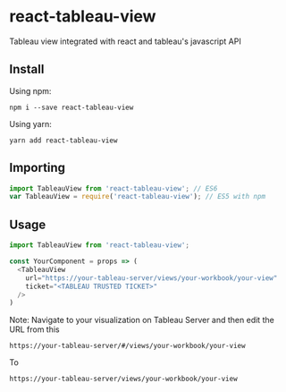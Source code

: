 # react-tableau-view

Tableau view integrated with react and tableau's javascript API

## Install

Using npm:

```shell
npm i --save react-tableau-view
```

Using yarn:

```shell
yarn add react-tableau-view
```

## Importing

```js
import TableauView from 'react-tableau-view'; // ES6
var TableauView = require('react-tableau-view'); // ES5 with npm
```

## Usage

```js
import TableauView from 'react-tableau-view';

const YourComponent = props => (
  <TableauView
    url="https://your-tableau-server/views/your-workbook/your-view"
    ticket="<TABLEAU TRUSTED TICKET>"
  />
)
```

Note: Navigate to your visualization on Tableau Server and then edit the URL from this

```shell
https://your-tableau-server/#/views/your-workbook/your-view
```

To

```shell
https://your-tableau-server/views/your-workbook/your-view
```
